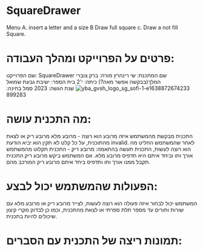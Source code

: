 # SquareDrawer
Menu
A. insert a letter and a size
B Draw full square
c. Draw a not fill Square.
# פרטים על הפרוייקט ומהלך העבודה:
שם הפרוייקט: SquareDrawer
שם המתכנת: שי רינהרץ
מורה: ברק צוברי המלך(בבקשה אפשר מאה?)
כיתה: י'2
בית הספר: ישיבת גבעת שמואל
![yba_gvsh_logo_sg_sofi-1-e1638872674233](https://github.com/baraksu/SquareDrawer/assets/131433824/cd878c8c-0c57-468f-bb54-82f0e40d1156)
שנת הגשה: 2023
סמל בחינה: 899283
# מה התכנית עושה: 
התכנית מבקשת מהמשתמש איזה מרובע הוא רוצה - מרובע מלא מרובע ריק או לצאת מהתוכנית, על כל קלט לא תקין הוא יביא הודעת invalid.
לאחר שהמשתמש החליט מה הוא רוצה לעשות, התכנית תעשה בהתאמה: מרובע ריק - התכנית תקלוט מהמשתמש אורך ותו וביחד איתם היא תדפיס מרובע מלא.
אם המשתמש ביקש מרובע ריק התכנית תקבל ממנו אורך ותו ותדפיס ביחד איתם מרובע ריק המורכב מהם. 
# הפעולות שהמשתמש יכול לבצע:
המשתמש יכול לבחור איזה פעולה הוא רוצה לעשות, לצייר מרובע ריק או מרובע מלא עם שורות ותורים עד מספר תלת ספרתי או לצאת מהתכנית, וכמו כן לבדוק 
מקרי קיצון שיכולים להיות בתכנית.
# תמונות ריצה של התכנית עם הסברים:
